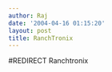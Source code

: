 ```yaml
---
author: Raj
date: '2004-04-16 01:15:20'
layout: post
title: RanchTronix
---
```


#REDIRECT Ranchtronix
